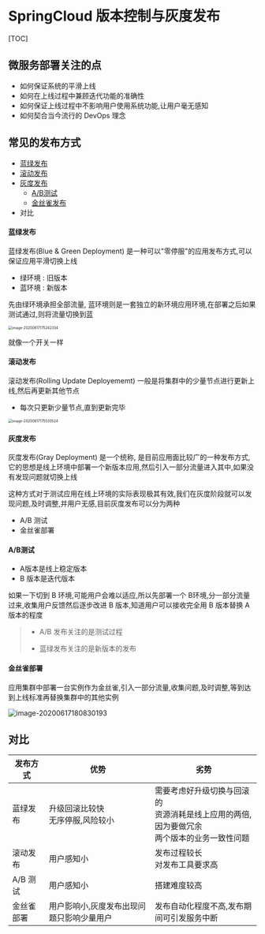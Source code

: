# SpringCloud 版本控制与灰度发布

[TOC]

## 微服务部署关注的点

- 如何保证系统的平滑上线
- 如何在上线过程中兼顾迭代功能的准确性
- 如何保证上线过程中不影响用户使用系统功能,让用户毫无感知
- 如何契合当今流行的 DevOps 理念

## 常见的发布方式

- [蓝绿发布](#蓝绿发布)
- [滚动发布](#滚动发布)
- [灰度发布](#灰度发布)
  - [A/B测试](#A/B测试)
  - [金丝雀发布](#金丝雀发布)
- 对比

#### 蓝绿发布

蓝绿发布(Blue & Green Deployment) 是一种可以"零停服"的应用发布方式,可以保证应用平滑切换上线

- 绿环境 : 旧版本
- 蓝环境 : 新版本

先由绿环境承担全部流量, 蓝环境则是一套独立的新环境应用环境,在部署之后如果测试通过,则将流量切换到蓝

<img src="../../assets/image-20200617175242334.png" alt="image-20200617175242334" style="zoom:50%;" />

就像一个开关一样

#### 滚动发布

滚动发布(Rolling Update Deployememt) 一般是将集群中的少量节点进行更新上线,然后再更新其他节点

- 每次只更新少量节点,直到更新完毕

<img src="../../assets/image-20200617175530524.png" alt="image-20200617175530524" style="zoom:50%;" />

#### 灰度发布

灰度发布(Gray Deployment) 是一个统称, 是目前应用面比较广的一种发布方式,它的思想是线上环境中部署一个新版本应用,然后引入一部分流量进入其中,如果没有发现问题就切换上线

这种方式对于测试应用在线上环境的实际表现极其有效,我们在灰度阶段就可以发现问题,及时调整,并用户无感,目前灰度发布可以分为两种

- A/B 测试
- 金丝雀部署

#### A/B测试

- A版本是线上稳定版本
- B 版本是迭代版本

如果一下切到 B 环境,可能用户会难以适应,所以先部署一个 B环境,分一部分流量过来,收集用户反馈然后逐步改进 B 版本,知道用户可以接收完全用 B 版本替换 A 版本的程度

> - A/B 发布关注的是测试过程
>
> - 蓝绿发布关注的是新版本的发布

#### 金丝雀部署

应用集群中部署一台实例作为金丝雀,引入一部分流量,收集问题,及时调整,等到达到上线标准再替换集群中的其他实例

![image-20200617180830193](../../assets/image-20200617180830193.png)

## 对比

| 发布方式   | 优势                                      | 劣势                                                         |
| ---------- | ----------------------------------------- | ------------------------------------------------------------ |
| 蓝绿发布   | 升级回滚比较快<br />无序停服,风险较小     | 需要考虑好升级切换与回滚的<br/>资源消耗是线上应用的两倍,因为要做冗余<br/>两个版本的业务一致性问题 |
| 滚动发布   | 用户感知小                                | 发布过程较长<br/>对发布工具要求高                            |
| A/B 测试   | 用户感知小                                | 搭建难度较高                                                 |
| 金丝雀部署 | 用户影响小,灰度发布出现问题只影响少量用户 | 发布自动化程度不高,发布期间可引发服务中断                    |

